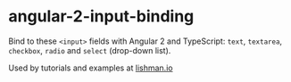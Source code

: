 # angular-2-input-binding

Bind to these `<input>` fields with Angular 2 and TypeScript: `text`, `textarea`, `checkbox`, `radio` and `select` (drop-down list).

Used by tutorials and examples at [lishman.io](http://lishman.io)
